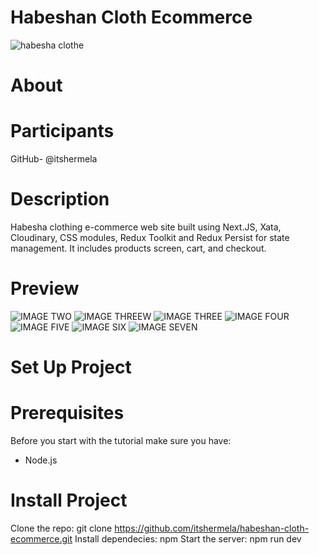 # Habeshan Cloth Ecommerce

![habesha clothe](https://github.com/user-attachments/assets/e50d7982-fe2c-44cb-a0f2-cf4e47053e4a)

# About

# Participants
GitHub- @itshermela

# Description

Habesha clothing e-commerce web site built using Next.JS, Xata, Cloudinary, CSS modules, Redux Toolkit and Redux Persist for state management. It includes products screen, cart, and checkout.

# Preview
![IMAGE TWO](https://github.com/user-attachments/assets/ce48f909-d39e-48c2-90d9-ef435e763f5c)
![IMAGE THREEW](https://github.com/user-attachments/assets/5f4ac629-f075-481a-88bd-4f479a980843)
![IMAGE THREE](https://github.com/user-attachments/assets/ae7667b9-a3b2-4986-b277-53338fb79019)
![IMAGE FOUR](https://github.com/user-attachments/assets/188e340a-4717-401e-b8fc-cd445a8b9288)
![IMAGE FIVE](https://github.com/user-attachments/assets/9408631e-8b64-4865-a0c2-a9b2ee335950)
![IMAGE SIX](https://github.com/user-attachments/assets/0b9b0961-4590-4880-96cd-1f2af64da096)
![IMAGE SEVEN](https://github.com/user-attachments/assets/225a43f3-c01f-4f01-9c38-653f1f635cb2)

# Set Up Project

# Prerequisites
Before you start with the tutorial make sure you have:

- Node.js

# Install Project
Clone the repo:
git clone https://github.com/itshermela/habeshan-cloth-ecommerce.git
Install dependecies:
npm
Start the server:
npm run dev
